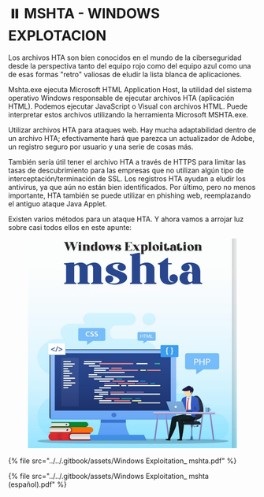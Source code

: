 # ⏸️ MSHTA - WINDOWS EXPLOTACION

Los archivos HTA son bien conocidos en el mundo de la ciberseguridad desde la perspectiva tanto del equipo rojo como del equipo azul como una de esas formas "retro" valiosas de eludir la lista blanca de aplicaciones.

Mshta.exe ejecuta Microsoft HTML Application Host, la utilidad del sistema operativo Windows responsable de ejecutar archivos HTA (aplicación HTML). Podemos ejecutar JavaScript o Visual con archivos HTML. Puede interpretar estos archivos utilizando la herramienta Microsoft MSHTA.exe.

Utilizar archivos HTA para ataques web. Hay mucha adaptabilidad dentro de un archivo HTA; efectivamente hará que parezca un actualizador de Adobe, un registro seguro por usuario y una serie de cosas más.

También sería útil tener el archivo HTA a través de HTTPS para limitar las tasas de descubrimiento para las empresas que no utilizan algún tipo de interceptación/terminación de SSL. Los registros HTA ayudan a eludir los antivirus, ya que aún no están bien identificados. Por último, pero no menos importante, HTA también se puede utilizar en phishing web, reemplazando el antiguo ataque Java Applet.

Existen varios métodos para un ataque HTA. Y ahora vamos a arrojar luz sobre casi todos ellos en este apunte:

<figure><img src="../../.gitbook/assets/Windows-Exploitation_-mshta-pdf.png" alt=""><figcaption></figcaption></figure>



{% file src="../../.gitbook/assets/Windows Exploitation_ mshta.pdf" %}



{% file src="../../.gitbook/assets/Windows Exploitation_ mshta (español).pdf" %}
